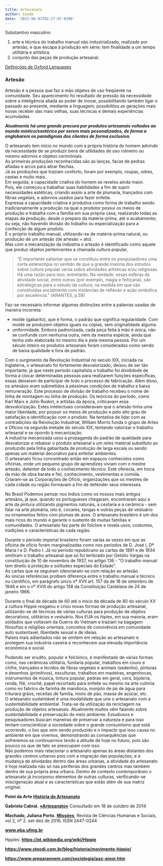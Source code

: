 ```yaml
---
title: Artesanato
author: Conde
date: '2021-06-03T02:27:07-0300'
---
```



Substantivo masculino

1.  arte e técnica do trabalho manual não industrializado, realizado por artesão, e que escapa à produção em série; tem finalidade a um tempo utilitária e artística.
2.  conjunto das peças de produção artesanal.

[Definições de Oxford Languages](https://languages.oup.com/google-dictionary-pt)

### Artesão
Artesão é a pessoa que faz a mão objetos de uso freqüente na comunidade. Seu aparecimento foi resultado de pressão da necessidade sobre a inteligência aliada ao poder de inovar, possibilitando também ligar o passado ao presente, mediante a linguagem; possibilitou as gerações mais novas receber das mais velhas, suas técnicas e demais experiências acumuladas.

**_Atualmente há uma grande procura por produtos artesanais voltados ao mundo místico/exotérico por serem mais pesonalizados, de forma a englobarem os paradigmas dos clientes de forma exclusiva._**

O artesanato tem início no mundo com a própria história do homem advindo da necessidade de se produzir bens de utilidades de uso rotineiro ou mesmo adornos e objetos cerimôniais.  
As primeiras produções reconhecidas são as lanças, facas de pedras afiadas e arcos para atirar flechas.  
Já as produções que traziam conforto, foram por exemplo, roupas, odres, cestas e muito mais.  
Em seguida, a capacidade criativa do homem se revelou ainda maior.  
Pois, ele começou a trabalhar suas habilidades a fim de suprir necessidades estéticas, criando assim a arte de plumaria, trançados com fibras vegetais, e adornos usados para fazer enfeite.  
Expressa a capacidade criativa e produtiva como forma de trabalho sendo tradicionalmente a produção na qual o produtor possui os meios de produção e trabalha com a família em sua própria casa, realizando todas as etapas da produção, desde o preparo da matéria-prima, até o acabamento; ou seja, não havendo divisão do trabalho ou especialização para a confecção de algum produto.  
È o próprio trabalho manual, utilizando-se de matéria-prima natural, ou produção de um artesão (de artesão + ato).  
Mas com a mecanização da indústria o artesão é identificado como aquele que produz objetos pertencentes a chamada cultura popular,

>"É importante salientar que se constituiu entre os pesquisadores uma certa estereotipia no sentido de que a grande maioria dos estudos sobre cultura popular versa sobre atividades artísticas e/ou religiosas. Há uma razão para isso, entretanto. Na verdade, essas esferas da atividade social, entre outras (por exemplo, magia e feitiçaria), são estratégicas para o estudo da cultura, na medida em que são constituídas socialmente com instâncias de reflexão e ação simbólica por excelência." (ARANTES, p.59)

Faz-se necessário informar algumas distinções entre a palavras usadas de maneira incorreta:

*  molde (gabarito), que é forma, o padrão que significa regularidade. Com molde se produzem objetos iguais ou cópias, sem originalidade alguma. 
*  uniformidade. Embora padronizada, cada peça feita à mão é única, não se confunde com nenhuma outra, nem da mesma espécie, ainda que tenha sido elaborada no mesmo dia e pela mesma pessoa.
Por um século inteiro os produtos artesanais foram considerados como sendo de baixa qualidade e fora de padrão.

Com o surgimento da Revolução Industrial no seculo XIX, iniciada  na Inglaterra, o artesanato foi fortemente desvalorizado, deixou de ser tão importante, já que neste período capitalista o trabalho foi divididode de forma a clocar determinadas pessoas para realizarem funções específicas, essas deixaram de participar de todo o processo de fabricação. Além disso, os artesãos eram submetidos à péssimas condições de trabalho e baixa remuneração. Este processo de divisão de trabalho recebeu o nome de linha de montagem ou linha de produção. Os teóricos do período, como Karl Marx e John Ruskin, e artistas da época, criticavam essa desvalorização. Estes intelectuais consideravam que o artesão tinha uma maior liberdade, por possuir os meios de produção e pelo alto grau de satisfação e identificação com o produto. Na tentativa de lidar com as contradições da Revolução Industrial, William Morris funda o grupo de Artes e Ofícios na segunda metade do século XIX, tentando valorizar o trabalho artesanal e se opondo à mecanização.  
A industria mecanizada usou a propaganda do padrão de qualidade para desvalorizar e rebaixar o produto artesanal a um reles material substituto ao produzido pela linha gabaritada de produção de larga escala ou sendo apenas um material decorativo para enfeitar ambientes.  
O artesanato ficou concentrado então em espaços conhecidos como oficinas, onde um pequeno grupo de aprendizes viviam com o mestre artesão, detentor de todo o conhecimento técnico. Este oferecia, em troca da mão de obra barata e fiel, conhecimento, vestimentas e comida. Criaram-se as Corporações de Ofício, organizações que os mestres de cada cidade ou região formavam a fim de defender seus interesses.

No Brasil Podemos pensar nos índios como os nossos mais antigos artesãos, já que, quando os portugueses chegaram, encontraram aqui a arte da pintura utilizando pigmentos naturais, a cestaria e a cerâmica - sem falar na arte plumária, isto é, cocares, tangas e outras peças de vestuário ou ornamentos feitos com plumas de aves. O artesanato brasileiro é um dos mais ricos do mundo e garante o sustento de muitas famílias e comunidades. O artesanato faz parte do folclore e revela usos, costumes, tradições e características de cada região.

Durante o periodo imperial brasileiro foram varias as vezes em que as oficina de oficio foram marginalizadas como nos períodos de D. José I, Dª Maria I e D. Pedro I. Já no período republicano as cartas de 1891 e de 1934 omitiram o trabalho artesanal que só foi lembrado por Getúlio Vargas na constituição de 10 de novembro de 1937, no artigo 136 - “O trabalho manual tem direito à proteção e solitudes especiais do Estado”.  
As cartas que se seguiram silenciaram-se com relação ao artesão.  
As únicas referências proíbem diferença entre o trabalho manual e técnico ou cientifico, em parágrafo único nº XVII art. 157 da de 18 de setembro de 1946 e em o nº XVIII do artigo 158 da Constituição Castelana de 24 de janeiro 1966.  

Durante o final da década de 60 até o inicio da década de 80 do século XX a cultura Hippie resgatou e criou novas formas de produção artesanal, utilizando-se de técnicas de várias culturas para produção de objetos decorativos, utilitários e vestuário. Nos EUA os hipies, em sua maioria, eram soldados que voltavam da  Guerra do Vietnam e traziam na bagagem filosofias e religiões orientais, conceitos de convivência em comunidade auto sustentavel, liberdade sexual e de ideias.      
Países mais adiantados não se omitem em relação ao artesanato e protegem sua industria caseira e reconhecem sua elevada importância econômica e social.

Podendo ser erudito, popular e folclórico, é manifestado de várias formas como, nas cerâmicas utilitária, funilaria popular, trabalhos em couro e chifre, trançados e tecidos de fibras vegetais e animais (sedenho), pinturas e desenhos (primitivos), esculturas, trabalhos em madeiras, engenhocas, instrumentos de música, tintura popular, pedras em geral, cera, bijuteria, renda, filé, crochê, papel recortado para enfeite ou mesmo na arte culinria como no fabrico de farinha de mandioca, monjolo de pé de água para triturara grãos, receitas de família, miolo de pão, massa de açúcar, etc.  
O artesanato sustentável é uma modalidade que une o artesanato com a sustentabilidade ambiental. Trata-se da utilização da reciclagem na produção de objetos artesanais. Atualmente muitos vêm falando sobre sustentabilidade e preservação do meio ambiente. Estudiosos e pesquisadores buscam maneiras de preservar a natureza e para isso tentam conscientizar a sociedade sobre o grande consumismo que está ocorrendo, o lixo que vem sendo produzido e o impacto que isso causa no ambiente em que vivemos, demonstrando as consequências que sofreremos se continuarmos tendo a atitude de hoje no futuro, pois são poucos os que de fato se preocupam com isso.  
Não podemos mais relacionar o artesanato apenas às áreas distantes dos grandes centros urbanos pois com a migração das populações, e a mudança de atividades dentro das áreas urbanas, a atividade do artesanato é hoje realizada não só nas periferias dos grandes centros mas também dentro de sua própria área urbana. Dentro de contexto contemporâneo  o artesanato já incorporou elementos de outras culturas, verificando-se miscigenação atual e as características que estão além de sua matriz original.



**Point da Arte** [**História do Artesanato**](https://pointdaarte.webnode.com.br/news/a-historia-do-artesanato/) 

**Gabriela Cabral.** [**«Artesanato»**](http://www.brasilescola.com/artes/artesanato.htm) Consultado em 18 de outubro de 2014 

**Machado, Juliana Porto.** [**Missões**](https://periodicos.unipampa.edu.br/index.php/Missoes/article/view/1035), Revista de Ciências Humanas e Sociais, vol 2, nº 2. set-dez de 2016. ISSN 2447-0244 

**www.eba.ufmg.br**

Hppies:
**https://pt.wikipedia.org/wiki/Hippie**

**https://www.stoodi.com.br/blog/historia/movimento-hippie/**

**https://www.preparaenem.com/sociologia/paz-amor.htm**
